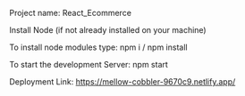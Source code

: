 Project name: React_Ecommerce

Install Node (if not already installed on your machine)

To install node modules type: npm i / npm install

To start the development Server: npm start

Deployment Link: https://mellow-cobbler-9670c9.netlify.app/

